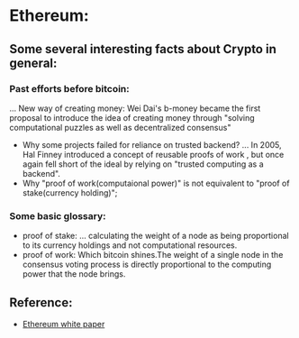 # Ethereum:


## Some several interesting facts about Crypto in general:
### Past efforts before bitcoin:
... New way of creating money:
Wei Dai's b-money became the first proposal to introduce the idea of creating money 
through "solving computational puzzles as well as decentralized consensus"
* Why some projects failed for reliance on trusted backend?
... In 2005, Hal Finney introduced a concept of reusable proofs of work
, but once again fell short of the ideal by relying on "trusted computing as a backend".
* Why "proof of work(computaional power)" is not equivalent to "proof of stake(currency holding)";

### Some basic glossary:
* proof of stake:
... calculating the weight of a node as being proportional to its currency holdings and not computational resources.
* proof of work: Which bitcoin shines.The weight of a single node in the consensus voting process is directly proportional to the computing power that the node brings.

## Reference:
* [Ethereum white paper](https://ethereum.org/en/whitepaper/)
